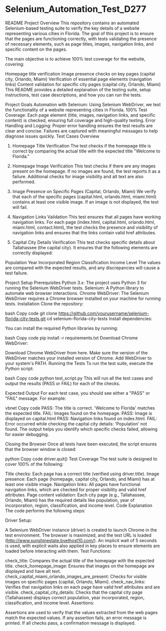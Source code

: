 # Selenium_Automation_Test_D277

README
Project Overview
This repository contains an automated Selenium-based testing suite to verify the key details of a website representing various cities in Florida. The goal of this project is to ensure that the pages are functioning correctly, with tests validating the presence of necessary elements, such as page titles, images, navigation links, and specific content on the pages.

The main objective is to achieve 100% test coverage for the website, covering:

Homepage title verification
Image presence checks on key pages (capital city, Orlando, Miami)
Verification of essential page elements (navigation links)
Content validation for specific city pages (capital city, Orlando, Miami)
This README provides a detailed explanation of the testing suite, setup instructions, test case descriptions, and how you can run the tests.

Project Goals
Automation with Selenium: Using Selenium WebDriver, we test the functionality of a website representing cities in Florida.
100% Test Coverage: Each page element (title, images, navigation links, and specific content) is checked, ensuring full coverage and high-quality testing.
Error Handling and Logging: Proper error handling ensures the test results are clear and concise. Failures are captured with meaningful messages to help diagnose issues quickly.
Test Cases Overview
1. Homepage Title Verification
The test checks if the homepage title is correct by comparing the actual title with the expected title "Welcome to Florida."

2. Homepage Image Verification
This test checks if there are any images present on the homepage. If no images are found, the test reports it as a failure. Additional checks for image visibility and alt text are also performed.

3. Image Presence on Specific Pages (Capital, Orlando, Miami)
We verify that each of the specific pages (capital.html, orlando.html, miami.html) contains at least one visible image. If an image is not displayed, the test will fail.

4. Navigation Links Validation
This test ensures that all pages have working navigation links. For each page (index.html, capital.html, orlando.html, miami.html, contact.html), the test checks the presence and visibility of navigation links and ensures that the links contain valid href attributes.

5. Capital City Details Verification
This test checks specific details about Tallahassee (the capital city). It ensures that the following elements are correctly displayed:

Population
Year Incorporated
Region
Classification
Income Level
The values are compared with the expected results, and any discrepancies will cause a test failure.

Project Setup
Prerequisites
Python 3.x: The project uses Python 3 for running the Selenium WebDriver tests.
Selenium: A Python library to automate web browser interactions.
Chrome WebDriver: The Selenium WebDriver requires a Chrome browser installed on your machine for running tests.
Installation
Clone the repository:

bash
Copy code
git clone https://github.com/yourusername/selenium-florida-city-tests.git
cd selenium-florida-city-tests
Install dependencies:

You can install the required Python libraries by running:

bash
Copy code
pip install -r requirements.txt
Download Chrome WebDriver:

Download Chrome WebDriver from here.
Make sure the version of the WebDriver matches your installed version of Chrome.
Add WebDriver to your system's PATH.
Running the Tests
To run the test suite, execute the Python script:

bash
Copy code
python test_script.py
This will run all the test cases and output the results (PASS or FAIL) for each of the checks.

Expected Output
For each test case, you should see either a "PASS" or "FAIL" message. For example:

vbnet
Copy code
PASS: The title is correct. 'Welcome to Florida' matches the expected title.
FAIL: Images found on the homepage.
PASS: Image is displayed on capital.html
PASS: Navigation links found on index.html.
FAIL: Error occurred while checking the capital city details: 'Population' not found.
The output helps you identify which specific checks failed, allowing for easier debugging.

Closing the Browser
Once all tests have been executed, the script ensures that the browser window is closed:

python
Copy code
driver.quit()
Test Coverage
The test suite is designed to cover 100% of the following:

Title checks: Each page has a correct title (verified using driver.title).
Image presence: Each page (homepage, capital city, Orlando, and Miami) has at least one visible image.
Navigation links: All pages have functional navigation links, which are checked for proper visibility and valid href attributes.
Page content validation: Each city page (e.g., Tallahassee, Orlando, Miami) has the required details like population, year of incorporation, region, classification, and income level.
Code Explanation
The code performs the following steps:

Driver Setup:

A Selenium WebDriver instance (driver) is created to launch Chrome in the test environment. The browser is maximized, and the test URL is loaded (http://www.sunshinestate.byethost10.com/).
An implicit wait of 5 seconds is used, with explicit waits also applied in key places to ensure elements are loaded before interacting with them.
Test Functions:

check_title: Compares the actual title of the homepage with the expected title.
check_homepage_image: Ensures that images on the homepage are displayed and have alt text.
check_capital_miami_orlando_images_are_present: Checks for visible images on specific pages (capital, Orlando, Miami).
check_nav_links: Verifies that navigation links on each page have valid href attributes and are visible.
check_capital_city_details: Checks that the capital city page (Tallahassee) displays correct population, year incorporated, region, classification, and income level.
Assertions:

Assertions are used to verify that the values extracted from the web pages match the expected values. If any assertion fails, an error message is printed.
If all checks pass, a confirmation message is displayed.
